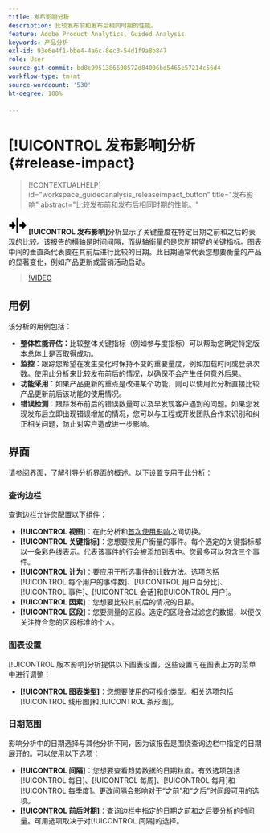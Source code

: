```yaml
---
title: 发布影响分析
description: 比较发布前和发布后相同时期的性能。
feature: Adobe Product Analytics, Guided Analysis
keywords: 产品分析
exl-id: 93e6e4f1-bbe4-4a6c-8ec3-54d1f9a8b847
role: User
source-git-commit: bd8c9951386608572d84006bd5465e57214c56d4
workflow-type: tm+mt
source-wordcount: '530'
ht-degree: 100%

---
```


# [!UICONTROL 发布影响]分析 {#release-impact}

<!-- markdownlint-disable MD034 -->

>[!CONTEXTUALHELP]
>id="workspace_guidedanalysis_releaseimpact_button"
>title="发布影响"
>abstract="比较发布前和发布后相同时期的性能。"

<!-- markdownlint-enable MD034 -->

![发布](/help/assets/icons/Release.svg) **[!UICONTROL 发布影响]**&#x200B;分析显示了关键量度在特定日期之前和之后的表现的比较。该报告的横轴是时间间隔，而纵轴衡量的是您所期望的关键指标。图表中间的垂直条代表要在其前后进行比较的日期。此日期通常代表您想要衡量的产品的显著变化，例如产品更新或营销活动启动。

>[!VIDEO](https://video.tv.adobe.com/v/3421665/?quality=12&learn=on)

## 用例

该分析的用例包括：

* **整体性能评估：**&#x200B;比较整体关键指标（例如参与度指标）可以帮助您确定特定版本总体上是否取得成功。
* **监控**：跟踪您希望在发生变化时保持不变的重要量度，例如加载时间或登录次数。使用此分析来比较发布前后的情况，以确保不会产生任何意外后果。
* **功能采用**：如果产品更新的重点是改进某个功能，则可以使用此分析直接比较产品更新前后该功能的使用情况。
* **错误检测**：跟踪发布前后的错误数量可以及早发现客户遇到的问题。如果您发现发布后立即出现错误增加的情况，您可以与工程或开发团队合作来识别和纠正相关问题，防止对客户造成进一步影响。

## 界面

请参阅[界面](../overview.md#interface)，了解引导分析界面的概述。以下设置专用于此分析：

### 查询边栏

查询边栏允许您配置以下组件：

* **[!UICONTROL 视图]**：在此分析和[首次使用影响](first-use-impact.md)之间切换。
* **[!UICONTROL 关键指标]**：您想要按用户衡量的事件。每个选定的关键指标都以一条彩色线表示。代表该事件的行会被添加到表中。您最多可以包含三个事件。
* **[!UICONTROL 计为]**：要应用于所选事件的计数方法。选项包括[!UICONTROL 每个用户的事件数]、[!UICONTROL 用户百分比]、[!UICONTROL 事件]、[!UICONTROL 会话]和[!UICONTROL 用户]。
* **[!UICONTROL 因素]**：您想要比较其前后的情况的日期。
* **[!UICONTROL 区段]**：您要测量的区段。选定的区段会过滤您的数据，以便仅关注符合您的区段标准的个人。

### 图表设置

[!UICONTROL 版本影响]分析提供以下图表设置，这些设置可在图表上方的菜单中进行调整：

* **[!UICONTROL 图表类型]**：您想要使用的可视化类型。相关选项包括[!UICONTROL 线形图]和[!UICONTROL 条形图]。

### 日期范围

影响分析中的日期选择与其他分析不同，因为该报告是围绕查询边栏中指定的日期展开的。可以使用以下选项：

* **[!UICONTROL 间隔]**：您想要查看趋势数据的日期粒度。有效选项包括[!UICONTROL 每日]、[!UICONTROL 每周]、[!UICONTROL 每月]和[!UICONTROL 每季度]。更改间隔会影响对于“之前”和“之后”时间段可用的选项。
* **[!UICONTROL 前后时期]**：查询边栏中指定的日期之前和之后要分析的时间量。可用选项取决于对[!UICONTROL 间隔]的选择。


<!--
## Example

See below for an example of the analysis.

![Release impact](../assets/release-impact.png)

-->
